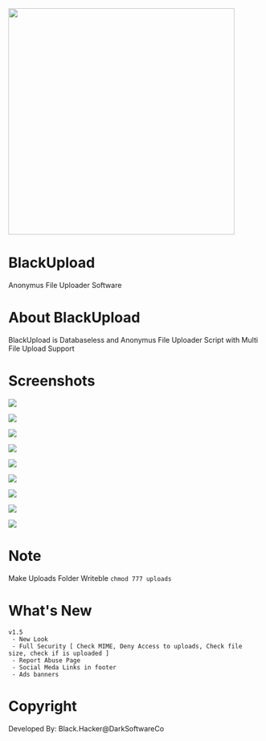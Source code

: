  <img src="https://6.top4top.net/p_13364786m1.png"  width="450" />

# BlackUpload
Anonymus File Uploader Software

# About BlackUpload
BlackUpload is Databaseless and Anonymus File Uploader Script with Multi File Upload Support

# Screenshots
![](https://i.imgur.com/i7SnEwa.png)

![](https://i.imgur.com/pWKDo6V.png)

![](https://i.imgur.com/mqGnodq.png)

![](https://i.imgur.com/JdKxCxJ.png)

![](https://i.imgur.com/DZND3lv.png)

![](https://i.imgur.com/lseHWRz.png)

![](https://i.imgur.com/W7t2mSw.png)

![](https://i.imgur.com/pDiP2Re.png)

![](https://i.imgur.com/nWiwh6C.png)

# Note
Make Uploads Folder Writeble ``` chmod 777 uploads ```

# What's New
```
v1.5
 - New Look
 - Full Security [ Check MIME, Deny Access to uploads, Check file size, check if is uploaded ]
 - Report Abuse Page
 - Social Meda Links in footer
 - Ads banners
```
# Copyright
Developed By: Black.Hacker@DarkSoftwareCo
